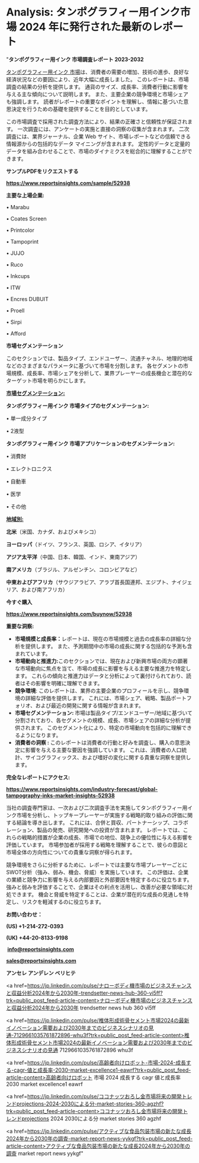 # Analysis: タンポグラフィー用インク市場 2024 年に発行された最新のレポート

"<strong>タンポグラフィー用インク 市場調査レポート 2023-2032</strong>

<a href=https://www.reportsinsights.com/sample/52938>タンポグラフィー用インク 市場</a>は、消費者の需要の増加、技術の進歩、良好な経済状況などの要因により、近年大幅に成長しました。 このレポートは、市場調査の結果の分析を提供します。 通貨のサイズ、成長率、消費者行動に影響を与える主な傾向について説明します。 また、主要企業の競争環境と市場シェアも強調します。 読者がレポートの重要なポイントを理解し、情報に基づいた意思決定を行うための基礎を提供することを目的としています。

この市場調査で採用された調査方法により、結果の正確さと信頼性が保証されます。 一次調査には、アンケートの実施と直接の洞察の収集が含まれます。 二次調査には、業界ジャーナル、企業 Web サイト、市場レポートなどの信頼できる情報源からの包括的なデータ マイニングが含まれます。 定性的データと定量的データを組み合わせることで、市場のダイナミクスを総合的に理解することができます。

<strong><b>サンプルPDFをリクエストする</b></strong>

<a href=https://www.reportsinsights.com/sample/52938><strong><u>https://www.reportsinsights.com/sample/52938</u></strong></a>

<strong>主要な上場企業:</strong>

• Marabu

• Coates Screen

• Printcolor

• Tampoprint

• JUJO

• Ruco

• Inkcups

• ITW

• Encres DUBUIT

• Proell

• Sirpi

• Afford

<strong>市場セグメンテーション</strong>

このセクションでは、製品タイプ、エンドユーザー、流通チャネル、地理的地域などのさまざまなパラメータに基づいて市場を分割します。 各セグメントの市場規模、成長率、市場シェアを分析して、業界プレーヤーの成長機会と潜在的なターゲット市場を明らかにします。

<strong><u>市場セグメンテーション</u></strong><strong><u>:</u></strong>

<strong>タンポグラフィー用インク 市場タイプのセグメンテーション:</strong>

• 単一成分タイプ

• 2液型

<strong>タンポグラフィー用インク 市場アプリケーションのセグメンテーション:</strong>

• 消費財

• エレクトロニクス

• 自動車

• 医学

• その他

<strong><u>地域別</u></strong><strong><u>:</u></strong>

<strong>北米</strong>（米国、カナダ、およびメキシコ）

<strong>ヨーロッパ</strong>（ドイツ、フランス、英国、ロシア、イタリア）

<strong>アジア太平洋</strong>（中国、日本、韓国、インド、東南アジア）

<strong>南アメリカ</strong>（ブラジル、アルゼンチン、コロンビアなど）

<strong>中東およびアフリカ</strong>（サウジアラビア、アラブ首長国連邦、エジプト、ナイジェリア、および南アフリカ）

<strong>今すぐ購入</strong>

<a href=https://www.reportsinsights.com/buynow/52938><strong><u>https://www.reportsinsights.com/buynow/52938</u></strong></a>

<strong>重要な洞察:</strong>
<ul>
  <li><strong>市場規模と成長率：</strong>レポートは、現在の市場規模と過去の成長率の詳細な分析を提供します。 また、予測期間中の市場の成長に関する包括的な予測も含まれています。</li>
  <li><strong>市場動向と推進力:</strong>このセクションでは、現在および新興市場の両方の顕著な市場動向に焦点を当て、市場の成長に影響を与える主要な推進力を特定します。 これらの傾向と推進力はデータと分析によって裏付けられており、読者はその影響を明確に理解できます。</li>
  <li><strong>競争環境</strong>: このレポートは、業界の主要企業のプロフィールを示し、競争環境の詳細な評価を提供します。 これには、市場シェア、戦略、製品ポートフォリオ、および最近の開発に関する情報が含まれます。</li>
  <li><strong>市場セグメンテーション: </strong>市場は製品タイプ/エンドユーザー/地域に基づいて分割されており、各セグメントの規模、成長、市場シェアの詳細な分析が提供されます。 このセグメント化により、特定の市場動向を包括的に理解できるようになります。</li>
  <li><strong>消費者の洞察 : </strong>このレポートは消費者の行動と好みを調査し、購入の意思決定に影響を与える主要な要因を強調しています。 これは、消費者の人口統計、サイコグラフィックス、および嗜好の変化に関する貴重な洞察を提供します。</li>
</ul>
<strong>完全なレポートにアクセス:</strong>

<a href=https://www.reportsinsights.com/industry-forecast/global-tampography-inks-market-insights-52938><strong><u><b>https://www.reportsinsights.com/industry-forecast/global-tampography-inks-market-insights-52938</b></u></strong></a>

当社の調査専門家は、一次および二次調査手法を実施してタンポグラフィー用インク市場を分析し、トップキープレーヤーが実施する戦略的取り組みの評価に関する結論を導き出します。 これには、合併と買収、パートナーシップ、コラボレーション、製品の発売、研究開発への投資が含まれます。 レポートでは、これらの戦略的措置が企業の成長、市場での地位、競争上の優位性に与える影響を評価しています。 市場参加者が採用する戦略を理解することで、彼らの意図と市場全体の方向性についての貴重な洞察が得られます。

競争環境をさらに分析するために、レポートでは主要な市場プレーヤーごとにSWOT分析（強み、弱み、機会、脅威）を実施しています。 この評価は、企業の業績と競争力に影響を与える内部要因と外部要因を特定するのに役立ちます。 強みと弱みを評価することで、企業はその利点を活用し、改善が必要な領域に対処できます。 機会と脅威を特定することは、企業が潜在的な成長の見通しを特定し、リスクを軽減するのに役立ちます。

<strong>お問い合わせ：</strong>

<strong>(US) +1-214-272-0393</strong>

<strong>(UK) +44-20-8133-9198</strong>

<strong> </strong><a href=info@reportsinsights.com><strong><u>info@reportsinsights.com</u></strong></a>

<a href=sales@reportsinsights.com><strong><u>sales@reportsinsights.com</u></strong></a>

<strong>アンセレ アンデレン ベリヒテ</strong>

<a href=https://jp.linkedin.com/pulse/ナローボディ機市場のビジネスチャンスと収益分析2024年から2030年-trendsetter-news-hub-360-vi5ff?trk=public_post_feed-article-content>ナローボディ機市場のビジネスチャンスと収益分析2024年から2030年 trendsetter news hub 360 vi5ff</a>

<a href=https://jp.linkedin.com/pulse/椎体形成術骨セメント市場2024の最新イノベーション需要および2030年までのビジネスシナリオの見通-7129661035761872896-whu3f?trk=public_post_feed-article-content>椎体形成術骨セメント市場2024の最新イノベーション需要および2030年までのビジネスシナリオの見通 7129661035761872896 whu3f</a>

<a href=https://jp.linkedin.com/pulse/高齢者向けロボット-市場-2024-成長する-cagr-値と成長率-2030-market-excellence1-eawrf?trk=public_post_feed-article-content>高齢者向けロボット 市場 2024 成長する cagr 値と成長率 2030 market excellence1 eawrf</a>

<a href=https://jp.linkedin.com/pulse/ココナッツおろし金市場将来の開発トレンドprojections-2024-2030による分-market-stories-360-agzhf?trk=public_post_feed-article-content>ココナッツおろし金市場将来の開発トレンドprojections 2024 2030による分 market stories 360 agzhf</a>

<a href=https://jp.linkedin.com/pulse/アクティブな食品包装市場の新たな成長2024年から2030年の調査-market-report-news-yykgf?trk=public_post_feed-article-content>アクティブな食品包装市場の新たな成長2024年から2030年の調査 market report news yykgf</a>"
